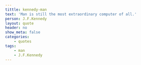 ```yaml
---
tittle: kennedy-man
text: 'Man is still the most extraordinary computer of all.'
person: J.F.Kennedy
layout: quote
header: no
show_meta: false
categories: 
    - quotes
tags:
    - man
    - J.F.Kennedy
---
```

